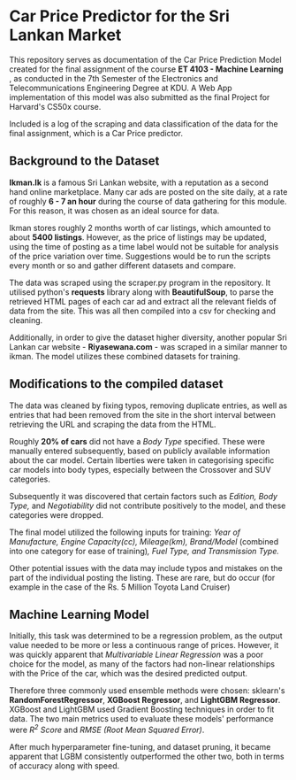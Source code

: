 # Car Price Predictor for the Sri Lankan Market

This repository serves as documentation of the Car Price Prediction Model created for the final assignment of the course **ET 4103 - Machine Learning** , as conducted in the 7th Semester of the Electronics and Telecommunications Engineering Degree at KDU.
A Web App implementation of this model was also submitted as the final Project for Harvard's CS50x course.

Included is a log of the scraping and data classification of the data for the final assignment, which is a Car Price predictor.

## Background to the Dataset

**Ikman.lk** is a famous Sri Lankan website, with a reputation as a second hand online marketplace. Many car ads are posted on the site daily, at a rate of roughly **6 - 7 an hour** during the course of data gathering for this module. For this reason, it was chosen as an ideal source for data.

Ikman stores roughly 2 months worth of car listings, which amounted to about **5400 listings**. However, as the price of listings may be updated, using the time of posting as a time label would not be suitable for analysis of the price variation over time. Suggestions would be to run the scripts every month or so and gather different datasets and compare. 

The data was scraped using the scraper.py program in the repository. It utilised python's **requests** library along with **BeautifulSoup**, to parse the retrieved HTML pages of each car ad and extract all the relevant fields of data from the site. This was all then compiled into a csv for checking and cleaning.

Additionally, in order to give the dataset higher diversity, another popular Sri Lankan car website - **Riyasewana.com** -  was scraped in a similar manner to ikman. The model utilizes these combined datasets for training. 

## Modifications to the compiled dataset 

The data was cleaned by fixing typos, removing duplicate entries, as well as entries that had been removed from the site in the short interval between retrieving the URL and scraping the data from the HTML. 

Roughly **20% of cars** did not have a *Body Type* specified. These were manually entered subsequently, based on publicly available information about the car model. Certain liberties were taken in categorising specific car models into body types, especially between the Crossover and SUV categories. 

Subsequently it was discovered that certain factors such as *Edition, Body Type,* and *Negotiability* did not contribute positively to the model, and these categories were dropped.

The final model utilized the following inputs for training: *Year of Manufacture, Engine Capacity(cc), Mileage(km), Brand/Model* (combined into one category for ease of training)*, Fuel Type, and Transmission Type.*  

Other potential issues with the data may include typos and mistakes on the part of the individual posting the listing. These are rare, but do occur (for example in the case of the Rs. 5 Million Toyota Land Cruiser)

## Machine Learning Model

Initially, this task was determined to be a regression problem, as the output value needed to be more or less a continuous range of prices. However, it was quickly apparent that *Multivariable Linear Regression* was a poor choice for the model, as many of the factors had non-linear relationships with the Price of the car, which was the desired predicted output. 

Therefore three commonly used ensemble methods were chosen: sklearn's **RandomForestRegressor**, **XGBoost Regressor**, and **LightGBM Regressor**. XGBoost and LightGBM used Gradient Boosting techniques in order to fit data. The two main metrics used to evaluate these models' performance were *R<sup>2</sup> Score* and *RMSE (Root Mean Squared Error)*. 

After much hyperparameter fine-tuning, and dataset pruning, it became apparent that LGBM consistently outperformed the other two, both in terms of accuracy along with speed. 
